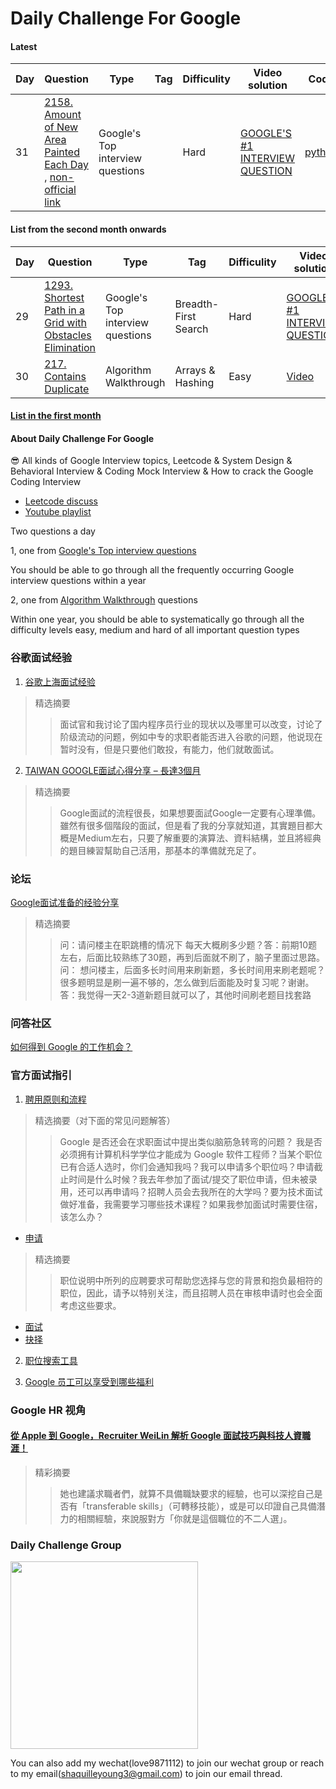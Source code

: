 # Daily Challenge For Google

#### Latest

| Day  | Question | Type | Tag | Difficulity | Video solution                                                    | Code                                                        |
| ---- | ---- | ---- | ---- | ---- | ------------------------------------------------------------ | ------------------------------------------------------------ |
| 31   | [2158. Amount of New Area Painted Each Day](https://leetcode.com/problems/amount-of-new-area-painted-each-day/) , [non-official link](https://algo.monster/liteproblems/2158)    | Google's Top interview questions |  | Hard | [GOOGLE'S #1 INTERVIEW QUESTION](https://www.youtube.com/watch?v=cHYjuMPTHt4&list=PLhE-usdjb8DY_UNBBOPv-IqINdPyDBeVa&index=36) | [python](python/amount-of-new-area-painted-each-day.py) |


#### List from the second month onwards

| Day  | Question | Type | Tag | Difficulity | Video solution                                                    | Code                                                        |
| ---- | ---- | ---- | ---- | ---- | ------------------------------------------------------------ | ------------------------------------------------------------ |
| 29   | [1293. Shortest Path in a Grid with Obstacles Elimination](https://leetcode.com/problems/shortest-path-in-a-grid-with-obstacles-elimination/?company_slug=google)    | Google's Top interview questions | Breadth-First Search | Hard | [GOOGLE'S #1 INTERVIEW QUESTION](https://www.youtube.com/watch?v=VPleGcc1nZY&list=PLhE-usdjb8DY_UNBBOPv-IqINdPyDBeVa&index=34) | [python](python/shortest-path-in-a-grid-with-obstacles-elimination.py)|
| 30   | [217. Contains Duplicate](https://leetcode.com/problems/contains-duplicate/)    | Algorithm Walkthrough | Arrays & Hashing | Easy | [Video](https://www.youtube.com/watch?v=3OamzN90kPg&list=PLhE-usdjb8DY_UNBBOPv-IqINdPyDBeVa&index=35) | [python](python/contains-duplicate.py) |

#### [List in the first month](List-in-the-first-month.md)

#### About Daily Challenge For Google

😎 All kinds of Google Interview topics, Leetcode & System Design & Behavioral Interview & Coding Mock Interview & How to crack the Google Coding Interview

- [Leetcode discuss](https://leetcode.com/discuss/interview-question/2806472/Daily-Challenge)
- [Youtube playlist](https://www.youtube.com/playlist?list=PLhE-usdjb8DY_UNBBOPv-IqINdPyDBeVa)

Two questions a day

1, one from [Google's Top interview questions](https://leetcode.com/company/google/)

You should be able to go through all the frequently occurring Google interview questions within a year

2, one from [Algorithm Walkthrough](https://neetcode.io/practice) questions

Within one year, you should be able to systematically go through all the difficulty levels easy, medium and hard of all important question types

### 谷歌面试经验
1. [谷歌上海面试经验](https://zhuanlan.zhihu.com/p/118283800)
> 精选摘要
>> 面试官和我讨论了国内程序员行业的现状以及哪里可以改变，讨论了阶级流动的问题，例如中专的求职者能否进入谷歌的问题，他说现在暂时没有，但是只要他们敢投，有能力，他们就敢面试。

2. [TAIWAN GOOGLE面試心得分享 – 長達3個月](https://keep-brain-alive.com/taiwan-google-interview-experience/)
> 精选摘要
>> Google面試的流程很長，如果想要面試Google一定要有心理準備。雖然有很多個階段的面試，但是看了我的分享就知道，其實題目都大概是Medium左右，只要了解重要的演算法、資料結構，並且將經典的題目練習幫助自己活用，那基本的準備就充足了。

### 论坛
[Google面试准备的经验分享](https://www.1point3acres.com/bbs/thread-679821-1-1.html)
> 精选摘要
>> 问：请问楼主在职跳槽的情况下 每天大概刷多少题？答：前期10题左右，后面比较熟练了30题，再到后面就不刷了，脑子里面过思路。问：
想问楼主，后面多长时间用来刷新题，多长时间用来刷老题呢？很多题明显是刷一遍不够的，怎么做到后面能及时复习呢？谢谢。答：我觉得一天2-3道新题目就可以了，其他时间刷老题目找套路

### 问答社区
[如何得到 Google 的工作机会？](https://www.zhihu.com/question/24099873)

### 官方面试指引
1. [聘用原则和流程](https://careers.google.com/how-we-hire/?hl=zh_cn)
> 精选摘要（对下面的常见问题解答）
>> Google 是否还会在求职面试中提出类似脑筋急转弯的问题？ 我是否必须拥有计算机科学学位才能成为 Google 软件工程师？当某个职位已有合适人选时，你们会通知我吗？我可以申请多个职位吗？申请截止时间是什么时候？我去年参加了面试/提交了职位申请，但未被录用，还可以再申请吗？招聘人员会去我所在的大学吗？要为技术面试做好准备，我需要学习哪些技术课程？如果我参加面试时需要住宿，该怎么办？

- [申请](https://careers.google.cn/how-we-hire/apply/)
>  精选摘要
>> 职位说明中所列的应聘要求可帮助您选择与您的背景和抱负最相符的职位，因此，请予以特别关注，而且招聘人员在审核申请时也会全面考虑这些要求。

- [面试](https://careers.google.cn/how-we-hire/interview/)
- [抉择](https://careers.google.cn/how-we-hire/decide/)

2. [职位搜索工具](https://careers.google.com/jobs/results/?hl=zh_cn)

3. [Google 员工可以享受到哪些福利](https://careers.google.cn/how-we-care-for-googlers/)

### Google HR 视角
#### [從 Apple 到 Google，Recruiter WeiLin 解析 Google 面試技巧與科技人資職涯！](https://www.cakeresume.com/resources/podcast-interview-google-shanghai-recruiter-weilin-lin?locale=zh-TW)
> 精彩摘要
>> 她也建議求職者們，就算不具備職缺要求的經驗，也可以深挖自己是否有「transferable skills」（可轉移技能），或是可以印證自己具備潛力的相關經驗，來說服對方「你就是這個職位的不二人選」。


### Daily Challenge Group

<img src="https://user-images.githubusercontent.com/3125136/208291139-c928ffed-f8a7-4d36-924c-ac4919069a4c.png" width="300" />

You can also add my wechat(love9871112) to join our wechat group or reach to my email(shaquilleyoung3@gmail.com) to join our email thread. 

